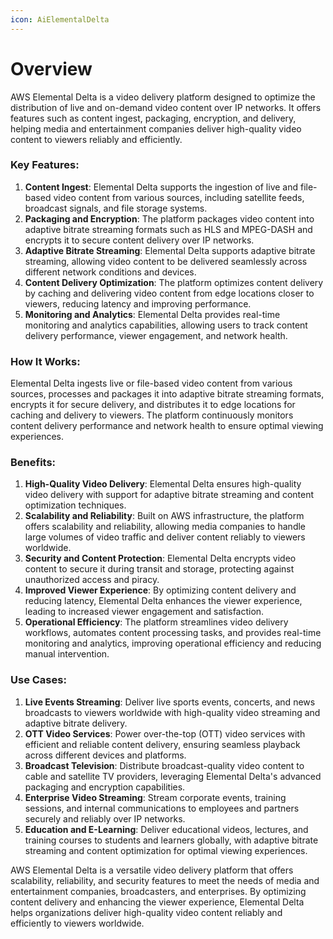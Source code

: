 ```yaml
---
icon: AiElementalDelta
---
```

# Overview

AWS Elemental Delta is a video delivery platform designed to optimize the distribution of live and on-demand video content over IP networks. It offers features such as content ingest, packaging, encryption, and delivery, helping media and entertainment companies deliver high-quality video content to viewers reliably and efficiently.

### Key Features:

1. **Content Ingest**: Elemental Delta supports the ingestion of live and file-based video content from various sources, including satellite feeds, broadcast signals, and file storage systems.
2. **Packaging and Encryption**: The platform packages video content into adaptive bitrate streaming formats such as HLS and MPEG-DASH and encrypts it to secure content delivery over IP networks.
3. **Adaptive Bitrate Streaming**: Elemental Delta supports adaptive bitrate streaming, allowing video content to be delivered seamlessly across different network conditions and devices.
4. **Content Delivery Optimization**: The platform optimizes content delivery by caching and delivering video content from edge locations closer to viewers, reducing latency and improving performance.
5. **Monitoring and Analytics**: Elemental Delta provides real-time monitoring and analytics capabilities, allowing users to track content delivery performance, viewer engagement, and network health.

### How It Works:

Elemental Delta ingests live or file-based video content from various sources, processes and packages it into adaptive bitrate streaming formats, encrypts it for secure delivery, and distributes it to edge locations for caching and delivery to viewers. The platform continuously monitors content delivery performance and network health to ensure optimal viewing experiences.

### Benefits:

1. **High-Quality Video Delivery**: Elemental Delta ensures high-quality video delivery with support for adaptive bitrate streaming and content optimization techniques.
2. **Scalability and Reliability**: Built on AWS infrastructure, the platform offers scalability and reliability, allowing media companies to handle large volumes of video traffic and deliver content reliably to viewers worldwide.
3. **Security and Content Protection**: Elemental Delta encrypts video content to secure it during transit and storage, protecting against unauthorized access and piracy.
4. **Improved Viewer Experience**: By optimizing content delivery and reducing latency, Elemental Delta enhances the viewer experience, leading to increased viewer engagement and satisfaction.
5. **Operational Efficiency**: The platform streamlines video delivery workflows, automates content processing tasks, and provides real-time monitoring and analytics, improving operational efficiency and reducing manual intervention.

### Use Cases:

1. **Live Events Streaming**: Deliver live sports events, concerts, and news broadcasts to viewers worldwide with high-quality video streaming and adaptive bitrate delivery.
2. **OTT Video Services**: Power over-the-top (OTT) video services with efficient and reliable content delivery, ensuring seamless playback across different devices and platforms.
3. **Broadcast Television**: Distribute broadcast-quality video content to cable and satellite TV providers, leveraging Elemental Delta's advanced packaging and encryption capabilities.
4. **Enterprise Video Streaming**: Stream corporate events, training sessions, and internal communications to employees and partners securely and reliably over IP networks.
5. **Education and E-Learning**: Deliver educational videos, lectures, and training courses to students and learners globally, with adaptive bitrate streaming and content optimization for optimal viewing experiences.

AWS Elemental Delta is a versatile video delivery platform that offers scalability, reliability, and security features to meet the needs of media and entertainment companies, broadcasters, and enterprises. By optimizing content delivery and enhancing the viewer experience, Elemental Delta helps organizations deliver high-quality video content reliably and efficiently to viewers worldwide.